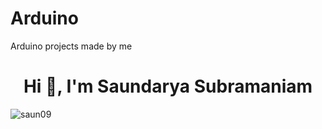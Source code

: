 # Arduino
Arduino projects made by me
<h1 align="center">Hi 👋, I'm Saundarya Subramaniam</h1>
<p align="left"> <img src="https://komarev.com/ghpvc/?username=saun09&label=Profile%20views&color=0e75b6&style=flat" alt="saun09" /> </p





